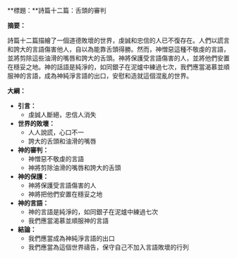 **標題：**詩篇十二篇：舌頭的審判

**摘要：**

詩篇十二篇描繪了一個道德敗壞的世界，虔誠和忠信的人已不復存在。人們以謊言和誇大的言語傷害他人，自以為能靠舌頭得勝。然而，神憎惡這種不敬虔的言語，並將剪除這些油滑的嘴唇和誇大的舌頭。神將保護受言語傷害的人，並將他們安置在穩妥之地。神的話語是純淨的，如同銀子在泥爐中練過七次，我們應當渴慕並順服神的言語，成為神純淨言語的出口，安慰和造就這個混亂的世界。

**大綱：**

* **引言：**
    * 虔誠人斷絕，忠信人消失
* **世界的敗壞：**
    * 人人說謊，心口不一
    * 誇大的舌頭和油滑的嘴唇
* **神的審判：**
    * 神憎惡不敬虔的言語
    * 神將剪除油滑的嘴唇和誇大的舌頭
* **神的保護：**
    * 神將保護受言語傷害的人
    * 神將把他們安置在穩妥之地
* **神的言語：**
    * 神的言語是純淨的，如同銀子在泥爐中練過七次
    * 我們應當渴慕並順服神的言語
* **結論：**
    * 我們應當成為神純淨言語的出口
    * 我們應當為這個世界禱告，保守自己不加入言語敗壞的行列